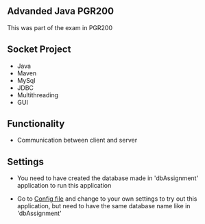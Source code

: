 ## Advanded Java PGR200

This was part of the exam in PGR200

## Socket Project

* Java
* Maven
* MySql
* JDBC
* Multithreading
* GUI

## Functionality

* Communication between client and server

## Settings

* You need to have created the database made in 'dbAssignment' application to run this application

* Go to [Config file](src/main/resources/database.properties) and change to your own settings to try out this application, but need to have the same database name like in 'dbAssignment'

